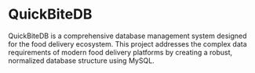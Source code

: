 # QuickBiteDB
QuickBiteDB is a comprehensive database management system designed for the food delivery ecosystem. This project addresses the complex data requirements of modern food delivery platforms by creating a robust, normalized database structure using MySQL.
